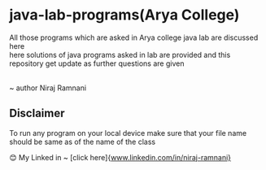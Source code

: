 # java-lab-programs(Arya College)
All those programs which are asked in Arya college java lab are discussed here
<br> 
 here solutions of java programs asked in lab are provided and this repository get update as further questions are given
 
 <br>
  ~ author  Niraj Ramnani 

## Disclaimer 

To run any program on your local device make sure that your file name should be same as of the name of the class 

😊 My Linked in ~ [click here]{www.linkedin.com/in/niraj-ramnani}
